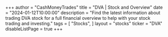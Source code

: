 +++
author = "CashMoneyTrades"
title = "DVA | Stock and Overview"
date = "2024-01-12T10:00:00"
description = "Find the latest information about trading DVA stock for a full financial overview to help with your stock trading and investing."
tags = [
   "Stocks",
]
layout = "stocks"
ticker = "DVA"
disableListPage = true
+++
